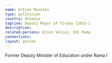 ```yaml
---
name: Arbjan Mazniku
type: politician
country: Albania
tagline: Deputy Mayor of Tirana (2015-)
description:
related-persons: Erion Veliaj, Edi Rama
connections:
layout: person
---
```

Former Deputy Minister of Education under Rama I
